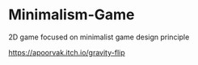 # Minimalism-Game
2D game focused on minimalist game design principle

https://apoorvak.itch.io/gravity-flip
